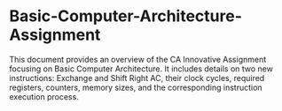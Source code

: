 # Basic-Computer-Architecture-Assignment

This document provides an overview of the CA Innovative Assignment focusing on Basic Computer Architecture. It includes details on two new instructions: Exchange and Shift Right AC, their clock cycles, required registers, counters, memory sizes, and the corresponding instruction execution process.
